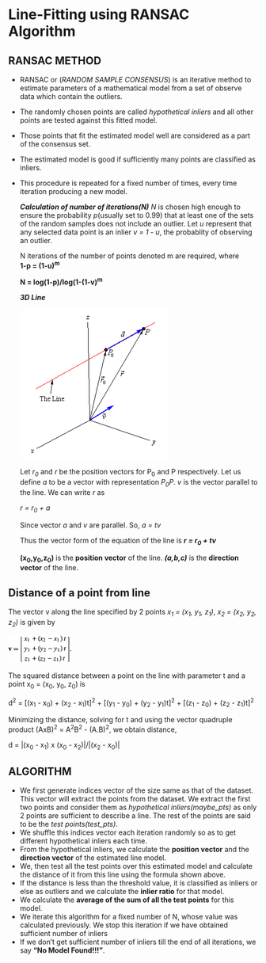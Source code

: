 # **Line-Fitting using RANSAC Algorithm**

RANSAC METHOD
---

- RANSAC or (*RANDOM SAMPLE CONSENSUS*) is an iterative method to estimate parameters of a mathematical model from a set of observe data which contain the outliers.
- The randomly chosen points are called *hypothetical inliers* and all other points are tested against this fitted model.
- Those points that fit the estimated model well are considered as a part of the consensus set.
- The estimated model is good if sufficiently many points are classified as inliers.
- This procedure is repeated for a fixed number of times, every time iteration producing a new model.

  ***Calculation of number of iterations(N)***
  *N* is chosen high enough to ensure the probability *p*(usually set to 0.99) that at least one of the sets of the random samples does not include an outlier. Let *u* represent that any selected data point is an inlier *v = 1 - u*, the probablity of observing an outlier.
  
  
  N iterations of the number of points denoted m are required, where   
	      **1-p = (1-u)<sup>m</sup>** 
				
  **N = log(1-p)/log(1-(1-v)<sup>m</sup>**
  
  ***3D Line***
  
  
  ![alt text](https://github.com/soumyadeep94/Line-Fitting/blob/master/3d%20Line.gif)
  
  Let *r<sub>0</sub>* and *r* be the position vectors for P<sub>0</sub> and P respectively. Let us define *a* to be a vector with representation *P<sub>0</sub>P*.  *v* is the vector parallel to the line. We can write *r* as
  
  *r = r<sub>0</sub> + a*
  
  Since vector *a* and *v* are parallel. So, *a = tv*
  
  Thus the vector form of the equation of the line is   ***r = r<sub>0</sub> + tv***
  
  **(x<sub>0</sub>,y<sub>0</sub>,z<sub>0</sub>)** is the **position vector** of the line.
  ***(a,b,c)*** is the **direction vector** of the line.
  
 ## **Distance of a point from line**
 
 The vector v along the line specified by 2 points *x<sub>1</sub> = (x<sub>1</sub>, y<sub>1</sub>, z<sub>1</sub>)*, *x<sub>2</sub> = (x<sub>2</sub>, y<sub>2</sub>, z<sub>2</sub>)* is given by
 
 ![alt text](https://github.com/soumyadeep94/Line-Fitting/blob/master/vector_line.gif)
 
 The squared distance between a point on the line with parameter t and a point x<sub>0</sub> = (x<sub>0</sub>, y<sub>0</sub>, z<sub>0</sub>) is
 
 d<sup>2</sup> = [(x<sub>1</sub> - x<sub>0</sub>) + (x<sub>2</sub> - x<sub>1</sub>)t]<sup>2</sup> + [(y<sub>1</sub> - y<sub>0</sub>) + (y<sub>2</sub> - y<sub>1</sub>)t]<sup>2</sup> + [(z<sub>1</sub> - z<sub>0</sub>) + (z<sub>2</sub> - z<sub>1</sub>)t]<sup>2</sup>
	
Minimizing the distance, solving for t and using the vector quadruple product (AxB)<sup>2</sup> = A<sup>2</sup>B<sup>2</sup> - (A.B)<sup>2</sup>, we obtain distance,


d = |(x<sub>0</sub> - x<sub>1</sub>) x (x<sub>0</sub> - x<sub>2</sub>)|/|(x<sub>2</sub> - x<sub>0</sub>)|

## ALGORITHM
- We first generate indices vector of the size same as that of the dataset. This
vector will extract the points from the dataset. We extract the first two points
and consider them as *hypothetical inliers(maybe_pts)* as only 2 points are
sufficient to describe a line. The rest of the points are said to be the *test
points(test_pts)*.
- We shuffle this indices vector each iteration randomly so as to get different
hypothetical inliers each time.
- From the hypothetical inliers, we calculate the **position vector** and the
**direction vector** of the estimated line model.
- We, then test all the test points over this estimated model and calculate the
distance of it from this line using the formula shown above.
- If the distance is less than the threshold value, it is classified as inliers or else
as outliers and we calculate the **inlier ratio** for that model.
- We calculate the **average of the sum of all the test points** for this model.
- We iterate this algorithm for a fixed number of N, whose value was calculated
previously. We stop this iteration if we have obtained sufficient number of
inliers
- If we don’t get sufficient number of inliers till the end of all iterations, we say
**“No Model Found!!!”**.
	
	
	
 
 
  
  
   
       
  
  
  
  
	
	
  
  



